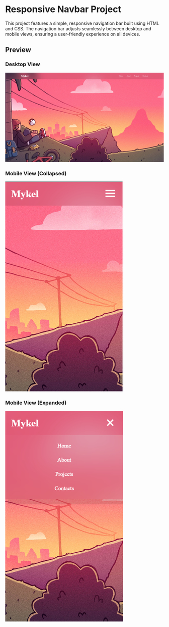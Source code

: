 # Responsive Navbar Project

This project features a simple, responsive navigation bar built using HTML and CSS. The navigation bar adjusts seamlessly between desktop and mobile views, ensuring a user-friendly experience on all devices.

## Preview

### Desktop View
![Desktop View](assets/prev/prev1.png)

### Mobile View (Collapsed)
![Mobile View Collapsed](assets/prev/prev2.png)

### Mobile View (Expanded)
![Mobile View Expanded](assets/prev/prev3.png)